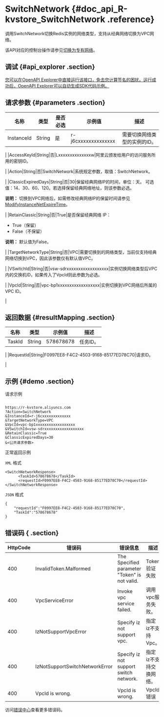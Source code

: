 # SwitchNetwork {#doc_api_R-kvstore_SwitchNetwork .reference}

调用SwitchNetwork切换Redis实例的网络类型，支持从经典网络切换为VPC网络。

该API对应的控制台操作请参见[切换为专有网络](~~43880~~)。

## 调试 {#api_explorer .section}

[您可以在OpenAPI Explorer中直接运行该接口，免去您计算签名的困扰。运行成功后，OpenAPI Explorer可以自动生成SDK代码示例。](https://api.aliyun.com/#product=R-kvstore&api=SwitchNetwork&type=RPC&version=2015-01-01)

## 请求参数 {#parameters .section}

|名称|类型|是否必选|示例值|描述|
|--|--|----|---|--|
|InstanceId|String|是|r-j6cxxxxxxxxxxxxxx|需要切换网络类型的实例的ID。

 |
|AccessKeyId|String|否|Lxxxxxxxxxxxxxxw|阿里云颁发给用户的访问服务所用的密钥ID。

 |
|Action|String|否|SwitchNetwork|系统规定参数，取值：SwitchNetwork。

 |
|ClassicExpiredDays|String|否|30|保留经典网络IP的时间，单位：天。 可选值：14、30、60、120。若选择保留经典网络地址，则该参数必选。

 **说明：** 切换到VPC网络后，如需修改经典网络IP的保留时间请参见[ModifyInstanceNetExpireTime](~~61010~~)。

 |
|RetainClassic|String|否|True|是否保留经典网络 IP：

 -   True（保留）
-   False（不保留）

 **说明：** 默认值为False。

 |
|TargetNetworkType|String|否|VPC|需要切换到的网络类型，当前仅支持经典网络切换到VPC，因此该参数仅有默认值VPC。

 |
|VSwitchId|String|否|vsw-sdrxxxxxxxxxxxxxxxxxx|实例切换网络类型后VPC内的交换机ID，如果传入了VpcId则此参数为必选。

 |
|VpcId|String|否|vpc-bp1xxxxxxxxxxxxxxxxxx|实例切换到VPC网络后所属的VPC ID。

 |

## 返回数据 {#resultMapping .section}

|名称|类型|示例值|描述|
|--|--|---|--|
|TaskId|String|578678678|任务ID。

 |
|RequestId|String|F0997EE8-F4C2-4503-9168-85177ED78C70|请求ID。

 |

## 示例 {#demo .section}

请求示例

``` {#request_demo}

https://r-kvstore.aliyuncs.com
?Action=SwitchNetwork
&InstanceId=r-j6cxxxxxxxxxxxxx
&TargetNetworkType=VPC
&VpcId=vpc-bp1xxxxxxxxxxxxxxxxxx
&VSwitchId=vsw-sdrxxxxxxxxxxxxxxxxxx
&RetainClassic=True
&ClassicExpiredDays=30
&<公共请求参数>

```

正常返回示例

`XML` 格式

``` {#xml_return_success_demo}
<SwitchNetworkResponse>
      <TaskId>578678678</TaskId>
      <requestId>F0997EE8-F4C2-4503-9168-85177ED78C70</requestId>
</SwitchNetworkResponse>
```

`JSON` 格式

``` {#json_return_success_demo}
{
	"requestId":"F0997EE8-F4C2-4503-9168-85177ED78C70",
	"TaskId":"578678678"
}
```

## 错误码 { .section}

|HttpCode|错误码|错误信息|描述|
|--------|---|----|--|
|400|InvalidToken.Malformed|The Specified parameter "Token" is not valid.|Token验证失败|
|400|VpcServiceError|Invoke vpc service failed.|调用vpc服务失败。|
|400|IzNotSupportVpcError|Specify iz not support vpc.|指定 iz不支持Vpc。|
|400|IzNotSupportSwitchNetworkError|Specify iz not support switch network.|指定 iz不支持交换网络。|
|400|VpcId is wrong.|VpcId is wrong.|VpcId错误|

访问[错误中心](https://error-center.alibabacloud.com/status/product/R-kvstore)查看更多错误码。

